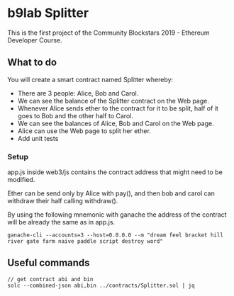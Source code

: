 # b9lab Splitter

This is the first project of the Community Blockstars 2019 - Ethereum Developer Course.

## What to do

You will create a smart contract named Splitter whereby:

* There are 3 people: Alice, Bob and Carol.
* We can see the balance of the Splitter contract on the Web page.
* Whenever Alice sends ether to the contract for it to be split, half of it goes to Bob and the other half to Carol.
* We can see the balances of Alice, Bob and Carol on the Web page.
* Alice can use the Web page to split her ether.
* Add unit tests

### Setup

app.js inside web3/js contains the contract address that might need to be modified.

Ether can be send only by Alice with pay(), and then bob and carol can withdraw their half calling withdraw().

By using the following mnemonic with ganache the address of the contract will be already the same as in app.js. 

```
ganache-cli --accounts=3 --host=0.0.0.0 --m "dream feel bracket hill river gate farm naive paddle script destroy word"
```

## Useful commands

```
// get contract abi and bin
solc --combined-json abi,bin ../contracts/Splitter.sol | jq
```
